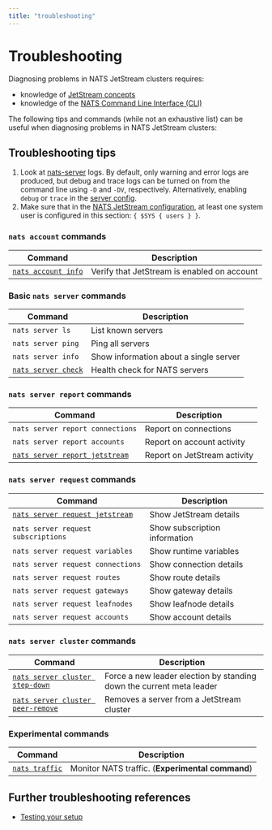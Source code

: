 ```yaml
---
title: "troubleshooting"
---
```

# Troubleshooting

Diagnosing problems in NATS JetStream clusters requires:

* knowledge of [JetStream concepts](../../../../nats-concepts/jetstream/)
* knowledge of the [NATS Command Line Interface (CLI)](https://github.com/nats-io/natscli#the-nats-command-line-interface)

The following tips and commands (while not an exhaustive list) can be useful when diagnosing problems in NATS JetStream clusters:

## Troubleshooting tips

1. Look at [nats-server](https://github.com/nats-io/nats-server) logs. By default, only warning and error logs are produced, but debug and trace logs can be turned on from the command line using `-D` and `-DV`, respectively. Alternatively, enabling `debug` or `trace` in the [server config](https://docs.nats.io/running-a-nats-service/configuration#monitoring-and-tracing).
2. Make sure that in the [NATS JetStream configuration](./#configuration), at least one system user is configured in this section: `{ $SYS { users } }`.

### `nats account` commands

| Command                                                                 | Description                                 |
| ----------------------------------------------------------------------- | ------------------------------------------- |
| [`nats account info`](../../../nats\_admin/jetstream\_admin/account.md) | Verify that JetStream is enabled on account |

### Basic `nats server` commands

| Command                                                       | Description                            |
| ------------------------------------------------------------- | -------------------------------------- |
| `nats server ls`                                              | List known servers                     |
| `nats server ping`                                            | Ping all servers                       |
| `nats server info`                                            | Show information about a single server |
| [`nats server check`](../../../clients.md#testing-your-setup) | Health check for NATS servers          |

### `nats server report` commands

| Command                                                                       | Description                  |
| ----------------------------------------------------------------------------- | ---------------------------- |
| `nats server report connections`                                              | Report on connections        |
| `nats server report accounts`                                                 | Report on account activity   |
| [`nats server report jetstream`](administration.md#viewing-the-cluster-state) | Report on JetStream activity |

### `nats server request` commands

| Command                                                                        | Description                   |
| ------------------------------------------------------------------------------ | ----------------------------- |
| [`nats server request jetstream`](administration.md#viewing-the-cluster-state) | Show JetStream details        |
| `nats server request subscriptions`                                            | Show subscription information |
| `nats server request variables`                                                | Show runtime variables        |
| `nats server request connections`                                              | Show connection details       |
| `nats server request routes`                                                   | Show route details            |
| `nats server request gateways`                                                 | Show gateway details          |
| `nats server request leafnodes`                                                | Show leafnode details         |
| `nats server request accounts`                                                 | Show account details          |

### `nats server cluster` commands

| Command                                                                                       | Description                                                          |
| --------------------------------------------------------------------------------------------- | -------------------------------------------------------------------- |
| [`nats server cluster step-down`](administration.md#forcing-stream-and-consumer-leader-election) | Force a new leader election by standing down the current meta leader |
| [`nats server cluster peer-remove`](administration.md#evicting-a-peer)                           | Removes a server from a JetStream cluster                            |

### Experimental commands

| Command                                                                                | Description                                      |
| -------------------------------------------------------------------------------------- | ------------------------------------------------ |
| [`nats traffic`](https://github.com/nats-io/natscli/blob/main/cli/traffic\_command.go) | Monitor NATS traffic. (**Experimental command**) |

## Further troubleshooting references

* [Testing your setup](../../../clients.md#testing-your-setup)
